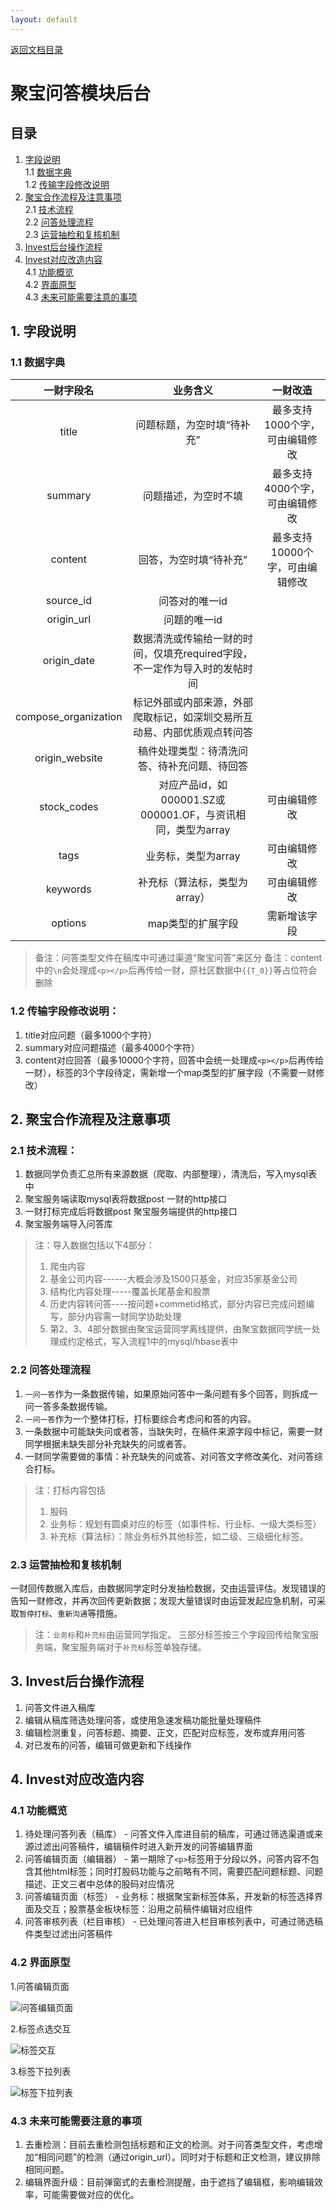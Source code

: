 ```yaml
---
layout: default
---
```

[返回文档目录](../)

# 聚宝问答模块后台

## 目录
1. [字段说明](#1-字段说明)  
    1.1 [数据字典](#11-数据字典)  
    1.2 [传输字段修改说明](#12-传输字段修改说明)  
2. [聚宝合作流程及注意事项](#2-聚宝合作流程及注意事项)  
    2.1 [技术流程](#21-技术流程)  
    2.2 [问答处理流程](#22-问答处理流程)  
    2.3 [运营抽检和复核机制](#23-运营抽检和复核机制)  
3. [Invest后台操作流程](#3-invest后台操作流程)  
4. [Invest对应改造内容](#4-invest对应改造内容)  
    4.1 [功能概览](#41-功能概览)  
    4.2 [界面原型](#43-界面原型)  
    4.3 [未来可能需要注意的事项](#42-未来可能需要注意的事项)  


## 1. 字段说明

### 1.1 数据字典

| 一财字段名 | 业务含义 | 一财改造 |
|:---:| :-----------: | :-----------: |
| title | 问题标题，为空时填“待补充” | 最多支持1000个字，可由编辑修改 |
| summary | 问题描述，为空时不填 | 最多支持4000个字，可由编辑修改 |
| content | 回答，为空时填“待补充” | 最多支持10000个字，可由编辑修改 |
| source_id | 问答对的唯一id |  |
| origin_url | 问题的唯一id |  |
| origin_date | 数据清洗或传输给一财的时间，仅填充required字段，不一定作为导入时的发帖时间 |  |
| compose_organization | 标记外部或内部来源，外部爬取标记，如深圳交易所互动易、内部优质观点转问答 |  |
| origin_website | 稿件处理类型：待清洗问答、待补充问题、待回答 |  |
| stock_codes | 对应产品id，如000001.SZ或000001.OF，与资讯相同，类型为array | 可由编辑修改 |
| tags | 业务标，类型为array | 可由编辑修改  |
| keywords | 补充标（算法标，类型为array） | 可由编辑修改 |
| options | map类型的扩展字段 | 需新增该字段 |

> 备注：问答类型文件在稿库中可通过渠道“聚宝问答”来区分
> 备注：content中的`\n`会处理成`<p></p>`后再传给一财，原社区数据中`{{T_0}}`等占位符会删除

### 1.2 传输字段修改说明：

1. title对应问题（最多1000个字符）
2. summary对应问题描述（最多4000个字符）
3. content对应回答（最多10000个字符，回答中会统一处理成`<p></p>`后再传给一财），标签的3个字段待定，需新增一个map类型的扩展字段（不需要一财修改）

## 2. 聚宝合作流程及注意事项

### 2.1 技术流程：

1. 数据同学负责汇总所有来源数据（爬取、内部整理），清洗后，写入mysql表中
2. 聚宝服务端读取mysql表将数据post 一财的http接口
3. 一财打标完成后将数据post 聚宝服务端提供的http接口
4. 聚宝服务端导入问答库

> 注：导入数据包括以下4部分：
> 1. 爬虫内容
> 2. 基金公司内容------大概会涉及1500只基金，对应35家基金公司
> 3. 结构化内容处理-----覆盖长尾基金和股票
> 4. 历史内容转问答----按问题+commetid格式，部分内容已完成问题编写，部分内容需一财同学协助处理
> 5. 第2、3、4部分数据由聚宝运营同学离线提供，由聚宝数据同学统一处理成约定格式，写入流程1中的mysql/hbase表中

### 2.2 问答处理流程

1. `一问一答`作为一条数据传输，如果原始问答中一条问题有多个回答，则拆成一问一答多条数据传输。
2. `一问一答`作为一个整体打标，打标要综合考虑问和答的内容。
3. 一条数据中可能缺失问或者答，当缺失时，在稿件来源字段中标记，需要一财同学根据未缺失部分补充缺失的问或者答。
4. 一财同学需要做的事情：补充缺失的问或答、对问答文字修改美化、对问答综合打标。

> 注：打标内容包括
> 1. 股码
> 2. 业务标：规划有圆桌对应的标签（如事件标、行业标、一级大类标签）
> 3. 补充标（算法标）：除业务标外其他标签，如二级、三级细化标签。

### 2.3 运营抽检和复核机制

一财回传数据入库后，由数据同学定时分发抽检数据，交由运营评估。发现错误的告知一财修改，并再次回传更新数据；发现大量错误时由运营发起应急机制，可采取`暂停打标`、`重新沟通`等措施。

> 注：`业务标`和`补充标`由运营同学指定。 三部分标签按三个字段回传给聚宝服务端，聚宝服务端对于`补充标`标签单独存储。

## 3. Invest后台操作流程
1. 问答文件进入稿库
2. 编辑从稿库筛选处理问答，或使用急速发稿功能批量处理稿件
3. 编辑检测重复，问答标题、摘要、正文，匹配对应标签，发布或弃用问答
4. 对已发布的问答，编辑可做更新和下线操作

## 4. Invest对应改造内容
### 4.1 功能概览
1. 待处理问答列表（稿库） - 问答文件入库进目前的稿库，可通过筛选渠道或来源过滤出问答稿件，编辑稿件时进入新开发的问答编辑界面
2. 问答编辑页面（编辑器） - 第一期除了`<p>`标签用于分段以外，问答内容不包含其他html标签；同时打股码功能与之前略有不同，需要匹配问题标题、问题描述、正文三者中总体的股码对应情况
3. 问答编辑页面（标签） - 业务标：根据聚宝新标签体系，开发新的标签选择界面及交互；股票基金板块标签：沿用之前稿件编辑对应组件
4. 问答审核列表（栏目审核） - 已处理问答进入栏目审核列表中，可通过筛选稿件类型过滤出问答稿件

### 4.2 界面原型
1.问答编辑页面  

![问答编辑页面](../resource/jubao-qa-editing.png)

2.标签点选交互  

![标签交互](../resource/jubao-qa-editing-tags1.png)

3.标签下拉列表  

![标签下拉列表](../resource/jubao-qa-editing-tags2.png)


### 4.3 未来可能需要注意的事项
1. 去重检测：目前去重检测包括标题和正文的检测。对于问答类型文件，考虑增加“相同问题”的检测（通过origin_url）。同时对于标题和正文检测，建议排除相同问题。
2. 编辑界面升级：目前弹窗式的去重检测提醒，由于遮挡了编辑框，影响编辑效率，可能需要做对应的优化。
